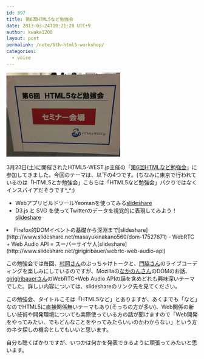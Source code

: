```yaml
---
id: 397
title: 第6回HTML5など勉強会
date: 2013-03-24T10:21:28 UTC+9
author: kwaka1208
layout: post
permalink: /note/6th-html5-workshop/
categories:
  - voice
---
```

![第6回HTML5など勉強会](/assets/images/2013/03/562914_10200652689901097_537976344_n.jpg)

3月23日(土)に開催されたHTML5-WEST.jp主催の「[第6回HTMLなど勉強会](http://atnd.org/events/37124)」に参加してきました。今回のテーマは、以下の4つです。(ちなみに東京で行われているのは「HTML5とか勉強会」こちらは「HTML5など勉強会」パクりではなくインスパイアだそうです^_^;)

- WebアプリビルドツールYeomanを使ってみる[slideshare](http://www.slideshare.net/bathtimefish/yeoman-ria)
- D3.js と SVG を使ってTwitterのデータを視覚的に表現してみよう！[slideshare](http://www.slideshare.net/kadoppe/d3js-svg)
<li>Firefox的DOMイベントの基礎から深淵まで[slideshare](http://www.slideshare.net/masayukinakano560/dom-17527671)
- WebRTC + Web Audio API = スーパーサイヤ人[slideshare](http://www.slideshare.net/girigiribauer/webrtc-web-audio-api)


この勉強会では毎回、[村岡さん](https://twitter.com/bathtimefish)のぶっちゃけトークと、[門脇さん](https://twitter.com/kadoppe)のライブコーディングを楽しみにしているのですが、Mozillaの[なかのんさん](https://twitter.com/d_toybox)のDOMのお話、[girigiribauerさん](https://twitter.com/girigiribauer)のWebRTC+Web Audio APIの話を含めどれも興味深いテーマでした。詳しい内容については、slideshareのリンク先を見てください。

この勉強会、タイトルこそは「HTML5など」とありますが、あくまでも「など」なのでHTML5に直接関係無いテーマもあり(そっちの方が多い)、Web関係の新しい技術や開発環境についても実際使っている方の話が聞けますので「Web開発をやってみたい、でもどんなことをやってみたらいいのかわからない」という方のネタ探しの機会としてもいいと思います。

自分も聴くばかりですが、いつかは何かを発表できるように頑張ってみたいと思います。